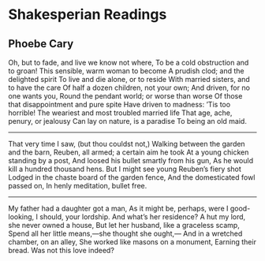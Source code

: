 # Shakesperian Readings
## Phoebe Cary
Oh, but to fade, and live we know not where,
To be a cold obstruction and to groan!
This sensible, warm woman to become
A prudish clod; and the delighted spirit
To live and die alone, or to reside
With married sisters, and to have the care
Of half a dozen children, not your own;
And driven, for no one wants you,
Round the pendant world; or worse than worse
Of those that disappointment and pure spite
Have driven to madness: ’Tis too horrible!
The weariest and most troubled married life
That age, ache, penury, or jealousy
Can lay on nature, is a paradise
To being an old maid.


* * *


That very time I saw, (but thou couldst not,)
Walking between the garden and the barn,
Reuben, all armed; a certain aim he took
At a young chicken standing by a post,
And loosed his bullet smartly from his gun,
As he would kill a hundred thousand hens.
But I might see young Reuben’s fiery shot
Lodged in the chaste board of the garden fence,
And the domesticated fowl passed on,
In henly meditation, bullet free.

* * *


My father had a daughter got a man,
As it might be, perhaps, were I good-looking,
I should, your lordship.
And what’s her residence?
A hut my lord, she never owned a house,
But let her husband, like a graceless scamp,
Spend all her little means,—she thought she ought,—
And in a wretched chamber, on an alley,
She worked like masons on a monument,
Earning their bread. Was not this love indeed?